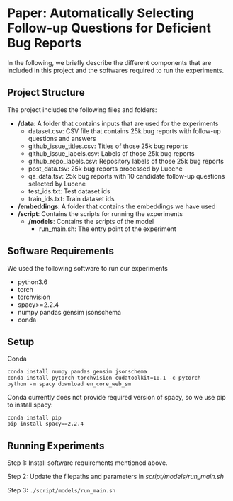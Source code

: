 # Paper: Automatically Selecting Follow-up Questions for Deficient Bug Reports
In the following, we briefly describe the different components that are included in this project and the softwares required to run the experiments.

## Project Structure
The project includes the following files and folders:

  - __/data__: A folder that contains inputs that are used for the experiments
	- dataset.csv: CSV file that contains 25k bug reports with follow-up questions and answers
	- github_issue_titles.csv: Titles of those 25k bug reports
	- github_issue_labels.csv: Labels of those 25k bug reports
	- github_repo_labels.csv: Repository labels of those 25k bug reports
	- post_data.tsv: 25k bug reports processed by Lucene
	- qa_data.tsv: 25k bug reports with 10 candidate follow-up questions selected by Lucene
	- test_ids.txt: Test dataset ids
	- train_ids.txt: Train dataset ids
  - __/embeddings__: A folder that contains the embeddings we have used
  - __/script__: Contains the scripts for running the experiments
      - __/models__: Contains the scripts of the model
        - run_main.sh: The entry point of the experiment

## Software Requirements
We used the following software to run our experiments
  * python3.6
  * torch
  * torchvision
  * spacy>=2.2.4
  * numpy pandas gensim jsonschema
  * conda

## Setup
Conda
```
conda install numpy pandas gensim jsonschema
conda install pytorch torchvision cudatoolkit=10.1 -c pytorch
python -m spacy download en_core_web_sm
```

Conda currently does not provide required version of spacy, so we use pip to install spacy:

```
conda install pip
pip install spacy==2.2.4
```

## Running Experiments
Step 1: Install software requirements mentioned above.

Step 2: Update the filepaths and parameters in *script/models/run_main.sh*

Step 3: `./script/models/run_main.sh`